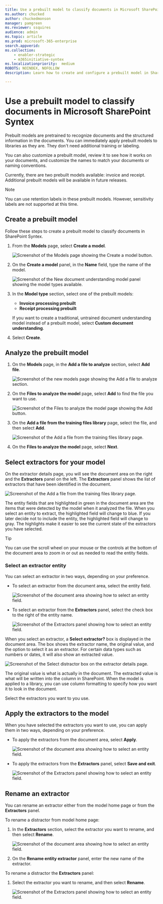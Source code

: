 ```yaml
---
title: Use a prebuilt model to classify documents in Microsoft SharePoint Syntex
ms.author: chucked
author: chuckedmonson
manager: pamgreen
ms.reviewer: ssquires
audience: admin
ms.topic: article
ms.prod: microsoft-365-enterprise
search.appverid: 
ms.collection: 
    - enabler-strategic
    - m365initiative-syntex
ms.localizationpriority:  medium
ROBOTS: NOINDEX, NOFOLLOW
description: Learn how to create and configure a prebuilt model in SharePoint Syntex.

---
```


# Use a prebuilt model to classify documents in Microsoft SharePoint Syntex

Prebuilt models are pretrained to recognize documents and the structured information in the documents. You can immediately apply prebuilt models to libraries as they are. They don't need additional training or labeling.

You can also customize a prebuilt model, review it to see how it works on your documents, and customize the names to match your documents or naming conventions. 

Currently, there are two prebuilt models available: invoice and receipt. Additional prebuilt models will be available in future releases.

> [!NOTE]
> You can use retention labels in these prebuilt models. However, sensitivity labels are not supported at this time.

## Create a prebuilt model

Follow these steps to create a prebuilt model to classify documents in SharePoint Syntex.

1. From the **Models** page, select **Create a model**.

    ![Screenshot of the Models page showing the Create a model button.](../media/content-understanding/prebuilt-create-model-button.png) 

2. On the **Create a model** panel, in the **Name** field, type the name of the model.

    ![Screenshot of the New document understanding model panel showing the model types available.](../media/content-understanding/prebuilt-create-panel.png) 

3. In the **Model type** section, select one of the prebuilt models:
   - **Invoice processing prebuilt**
   - **Receipt processing prebuilt**

   If you want to create a traditional, untrained document understanding model instead of a prebuilt model, select **Custom document understanding**.

4. Select **Create**.

## Analyze the prebuilt model

1. On the **Models** page, in the **Add a file to analyze** section, select **Add file**.

    ![Screenshot of the new models page showing the Add a file to analyze section.](../media/content-understanding/prebuilt-add-file-to-analyze.png) 

2. On the **Files to analyze the model** page, select **Add** to find the file you want to use.

    ![Screenshot of the Files to analyze the model page showing the Add button.](../media/content-understanding/prebuilt-add-file-button.png) 

3. On the **Add a file from the training files library** page, select the file, and then select **Add**.

    ![Screenshot of the Add a file from the training files library page.](../media/content-understanding/prebuilt-add-file-from-training-library.png) 

6. On the **Files to analyze the model** page, select **Next**.

## Select extractors for your model

On the extractor details page, you will see the document area on the right and the **Extractors** panel on the left. The **Extractors** panel shows the list of extractors that have been identified in the document.

   ![Screenshot of the Add a file from the training files library page.](../media/content-understanding/prebuilt-extractor-details-page.png) 

The entity fields that are highlighted in green in the document area are the items that were detected by the model when it analyzed the file. When you select an entity to extract, the highlighted field will change to blue. If you later decide not to include the entity, the highlighted field will change to gray. The highlights make it easier to see the current state of the extractors you have selected.

> [!TIP]
> You can use the scroll wheel on your mouse or the controls at the bottom of the document area to zoom in or out as needed to read the entity fields.

### Select an extractor entity

You can select an extractor in two ways, depending on your preference.
 
- To select an extractor from the document area, select the entity field.

    ![Screenshot of the document area showing how to select an entity field.](../media/content-understanding/prebuilt-document-area-select-field.png) 

- To select an extractor from the **Extractors** panel, select the check box to the right of the entity name.

    ![Screenshot of the Extractors panel showing how to select an entity field.](../media/content-understanding/prebuilt-extractors-panel-select-field.png) 

When you select an extractor, a **Select extractor?** box is displayed in the document area. The box shows the extractor name, the original value, and the option to select it as an extractor. For certain data types such as numbers or dates, it will also show an extracted value.

   ![Screenshot of the Select distractor box on the extractor details page.](../media/content-understanding/prebuilt-select-distractor-box.png) 

The original value is what is actually in the document. The extracted value is what will be written into the column in SharePoint. When the model is applied to a library, you can use column formatting to specify how you want it to look in the document.

Select the extractors you want to you use. 

## Apply the extractors to the model

When you have selected the extractors you want to use, you can apply them in two ways, depending on your preference.

- To apply the extractors from the document area, select **Apply**.

    ![Screenshot of the document area showing how to select an entity field.](../media/content-understanding/prebuilt-document-area-select-field.png) 

- To apply the extractors from the **Extractors** panel, select **Save and exit**.

    ![Screenshot of the Extractors panel showing how to select an entity field.](../media/content-understanding/prebuilt-extractors-panel-select-field.png) 

## Rename an extractor

You can rename an extractor either from the model home page or from the **Extractors** panel.

To rename a distractor from model home page:

1. In the **Extractors** section, select the extractor you want to rename, and then select **Rename**.

    ![Screenshot of the document area showing how to select an entity field.](../media/content-understanding/prebuilt-model-page-rename-extractor.png) 

2. On the **Rename entity extractor** panel, enter the new name of the extractor.

To rename a distractor the **Extractors** panel:

1. Select the extractor you want to rename, and then select **Rename**.

    ![Screenshot of the Extractors panel showing how to select an entity field.](../media/content-understanding/prebuilt-extractors-panel-select-field.png) 
